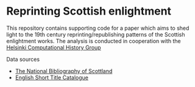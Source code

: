 # Reprinting Scottish enlightment

This repository contains supporting code for a paper which aims to shed light to the 19th century reprinting/republishing patterns of the Scottish enlightment works. The analysis is conducted in cooperation with the [Helsinki Computational History Group](https://www.helsinki.fi/en/researchgroups/computational-history)

Data sources
- [The National Bibliography of Scottland](https://data.nls.uk/data/metadata-collections/national-bibliography-of-scotland/)
- [English Short Title Catalogue](http://estc.bl.uk/F/?func=file&file_name=login-bl-estc)
